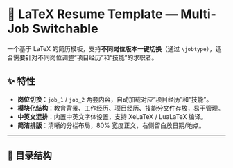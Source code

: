 # 📄 LaTeX Resume Template — Multi-Job Switchable

一个基于 LaTeX 的简历模板，支持**不同岗位版本一键切换**（通过 `\jobtype`），适合需要针对不同岗位调整“项目经历”和“技能”的求职者。

## ✨ 特性
- **岗位切换**：`job_1` / `job_2` 两套内容，自动加载对应“项目经历”和“技能”。
- **模块化结构**：教育背景、工作经历、项目经历、技能分文件存放，易于管理。
- **中英文混排**：内置中英文字体设置，支持 XeLaTeX / LuaLaTeX 编译。
- **简洁排版**：清晰的分栏布局，80% 宽度正文，右侧留白放日期/地点。

---

## 📂 目录结构
